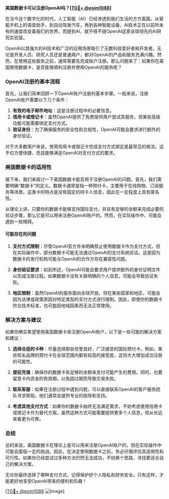 **美国数据卡可以注册OpenAI吗？[[TG💪+ @esim1088](https://t.me/s/esim1088)]**

在当今这个数字化的时代，人工智能（AI）已经渗透到我们生活的方方面面。从智能手机上的语音助手，到自动驾驶汽车，再到各种智能设备，AI技术正在以前所未有的速度改变着我们的世界。而提到AI，就不得不提OpenAI这家全球领先的AI研究实验室。

OpenAI以其强大的AI技术和广泛的应用场景吸引了无数科技爱好者和开发者。无论是开发人员、研究人员还是普通用户，都对OpenAI的产品和服务充满兴趣。然而，在使用这些服务之前，通常需要先完成账户注册。那么问题来了：如果你在美国使用数据卡，是否能够顺利注册并使用OpenAI的服务呢？

### OpenAI注册的基本流程

首先，让我们简单回顾一下OpenAI账户注册的基本步骤。一般来说，注册OpenAI账户需要以下几个条件：

1. **有效的电子邮件地址**：这是注册过程中的必要信息。
2. **信用卡或借记卡**：虽然OpenAI提供了免费层供用户尝试其服务，但某些高级功能可能需要绑定支付方式。
3. **验证身份**：为了确保服务的安全性和合规性，OpenAI可能会要求进行额外的身份验证。

对于大多数用户来说，使用信用卡或借记卡完成支付方式绑定是最常见的做法。这不仅方便快捷，而且能够满足OpenAI对支付方式的要求。

### 美国数据卡的适用性

接下来，我们来探讨一下美国数据卡能否用于注册OpenAI的问题。首先，我们需要明确“数据卡”的定义。数据卡通常是指一种预付卡，主要用于在线购物、订阅服务等场景。这类卡的特点是没有固定的持卡人信息，因此在一定程度上具有匿名性。

从理论上讲，只要你的数据卡能够支持国际支付，并且有足够的余额来完成必要的验证步骤，那么它是可以用来注册OpenAI账户的。然而，在实际操作中，可能会遇到一些障碍。

#### 可能存在的问题

1. **支付方式限制**：尽管OpenAI官方并未明确禁止使用数据卡作为支付方式，但在实际操作中，部分数据卡可能无法通过OpenAI的支付系统验证。这是因为数据卡的发行机构可能与OpenAI的合作方存在兼容性问题。

2. **身份验证要求**：如前所述，OpenAI可能会要求用户提供额外的身份证明文件以完成注册过程。如果数据卡没有关联明确的个人信息，可能会导致验证失败。

3. **地区限制**：虽然OpenAI的服务面向全球开放，但在某些国家和地区，可能会因为法律或政策原因对特定类型的支付方式进行限制。因此，即使你的数据卡符合技术标准，也可能因地域因素而无法正常使用。

### 解决方案与建议

如果你确实希望使用美国数据卡来注册OpenAI账户，以下是一些可能的解决方案和建议：

1. **选择合适的卡种**：尽量选择那些信誉良好、广泛接受的国际预付卡。例如，某些知名品牌的预付卡在全球范围内都有较高的接受度，这将大大增加成功注册的可能性。

2. **提前充值**：确保你的数据卡有足够的余额来支付可能产生的费用。同时，也要留意卡内资金的有效期，以免因过期而导致交易失败。

3. **联系客服**：如果在注册过程中遇到问题，可以直接联系OpenAI的客户服务团队寻求帮助。他们通常会提供专业的指导和支持。

4. **考虑其他支付方式**：如果你的数据卡始终无法满足需求，不妨考虑使用信用卡或借记卡作为替代方案。虽然这种方式可能需要提供更多个人信息，但从长远来看更为可靠。

### 总结

总的来说，美国数据卡在理论上是可以用来注册OpenAI账户的，但在实际操作中可能会面临一定的挑战。因此，在决定使用数据卡之前，务必仔细评估其适用性和可行性。如果你已经尝试过多种方法仍然无法成功，不妨换个思路，寻找更适合自己的解决方案。

无论你最终选择了哪种支付方式，记得保护好个人隐私和财务安全。只有这样，才能更好地享受OpenAI带来的便利和乐趣！

[[TG💪+ @esim1088](https://t.me/s/esim1088) ![Image](https://i.postimg.cc/4NQfJmqS/Snipaste-2025-05-13-00-14-12.png)]